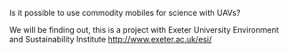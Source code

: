 Is it possible to use commodity mobiles for science with UAVs?

We will be finding out, this is a project with Exeter University
Environment and Sustainability Institute http://www.exeter.ac.uk/esi/
